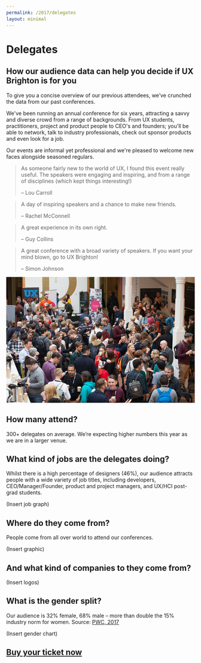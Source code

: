 ```yaml
---
permalink: /2017/delegates
layout: minimal
---
```

# Delegates
## How our audience data can help you decide if UX Brighton is for you
 
To give you a concise overview of our previous attendees, we’ve crunched the data from our past conferences.
 
We've been running an annual conference for six years, attracting a savvy and diverse crowd from a range of backgrounds. From UX students, practitioners, project and product people to CEO's and founders; you'll be able to network, talk to industry professionals, check out sponsor products and even look for a job.
 
Our events are informal yet professional and we're pleased to welcome new faces alongside seasoned regulars.
 
> As someone fairly new to the world of UX, I found this event really useful. The speakers were engaging and inspiring, and from a range of disciplines (which kept things interesting!)
> 
> – Lou Carroll
 
> A day of inspiring speakers and a chance to make new friends. 
> 
> – Rachel McConnell
 
> A great experience in its own right. 
> 
> – Guy Collins
 
> A great conference with a broad variety of speakers. If you want your mind blown, go to UX Brighton! 
> 
> – Simon Johnson
    
![Delegates at UX Brighton 2016](/2017/photos/30373076604_cab6c46097_z.jpg)

## How many attend?
 
300+ delegates on average. We’re expecting higher numbers this year as we are in a larger venue.
 
## What kind of jobs are the delegates doing?
 
Whilst there is a high percentage of designers (46%), our audience attracts people with a wide variety of job titles, including developers, CEO/Manager/Founder, product and project managers, and UX/HCI post-grad students.

(Insert job graph)

## Where do they come from?
 
People come from all over world to attend our conferences.

(Insert graphic)

## And what kind of companies to they come from?
(Insert logos)

## What is the gender split?
Our audience is 32% female, 68% male – more than double the 15% industry norm for women.
Source: [PWC, 2017](https://www.linkedin.com/pulse/women-technology-time-close-gender-gap-sheridan-ash)

(Insert gender chart)

## [Buy your ticket now](https://www.eventbrite.co.uk/e/ux-brighton-2017-tickets-29815170979)


